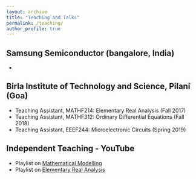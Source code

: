 ```yaml
---
layout: archive
title: "Teaching and Talks"
permalink: /teaching/
author_profile: true
---
```


## Samsung Semiconductor (bangalore, India)
* 


## Birla Institute of Technology and Science, Pilani (Goa)
* Teaching Assistant, MATHF214: Elementary Real Analysis (Fall 2017)
* Teaching Assistant, MATHF312: Ordinary Differential Equations (Fall 2018)
* Teaching Assistant, EEEF244: Microelectronic Circuits (Spring 2019)

## Independent Teaching - YouTube
* Playlist on [Mathematical Modelling](https://youtube.com/playlist?list=PLKySgDp65cPYUt4iQ6RT1BPLPtRqahs_o&si=o1kqoxWdkYAqzhD9) 
* Playlist on [Elementary Real Analysis](https://youtube.com/playlist?list=PLKySgDp65cPbrdAixfwOO-Vcsm_aKnZLx&si=NG6vGYXUwl7O7phI) 



